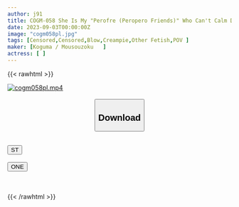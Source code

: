 ```yaml
---
author: j91
title: COGM-058 She Is My "Perofre (Peropero Friends)" Who Can't Calm Down Unless She Licks Her Cock. Super Cute Street Girl Edition
date: 2023-09-03T00:00:00Z
image: "cogm058pl.jpg"
tags: [Censored,Censored,Blow,Creampie,Other Fetish,POV ]
maker: [Koguma / Mousouzoku   ]
actress: [ ]
---
```



{{< rawhtml >}}

<div class="video" data-videoid="xPwV4gObA0ckav3">
    <a href="javascript:;">
        <img src="https://my.j91.asia/posts/cogm058pl/cogm058pl.jpg" width="WIDTH" height="HEIGHT" alt="cogm058pl.mp4" loading="lazy">
    </a>
</div>

<script type="text/javascript" src="https://j91.asia/asset/on-demand-st.js"></script>

<br>
  <link rel="stylesheet" href="https://j91.asia/asset/bs5.css">
  
  <center>
  <button class="btn btn-primary" type="button" data-bs-toggle="collapse" data-bs-target=".multi-collapse" aria-expanded="false" aria-controls="multiCollapseExample1 multiCollapseExample2"><h2>Download</h2></button></center>
</p>
<div class="row">
  <div class="col">
    <div class="collapse multi-collapse" id="multiCollapseExample1">
      <div class="card card-body">
	      	      <br>
<div class="buttons">  
<a href="https://streamtape.to/v/xPwV4gObA0ckav3"><button class="btn-hover color-3"><i class="fa fa-download"></i> ST</button></a></div>
    </div>
  </div>
</div>
  <div class="col">
    <div class="collapse multi-collapse" id="multiCollapseExample2">
      <div class="card card-body">
	      <br>
<div class="buttons">
    <a href="https://oneupload.to/2n5dp27baexa"><button class="btn-hover color-9"><i class="fa fa-download"></i> ONE</button></a></div>
<br><br>
      </div>
    </div>
  </div>
</div>

{{< /rawhtml >}}
